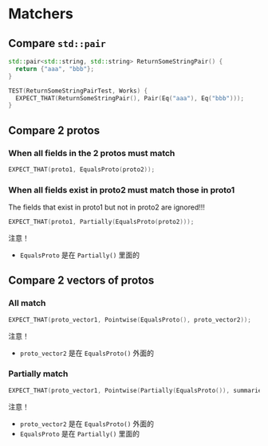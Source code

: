 # Matchers

## Compare `std::pair`
```cpp
std::pair<std::string, std::string> ReturnSomeStringPair() {
  return {"aaa", "bbb"};
}

TEST(ReturnSomeStringPairTest, Works) {
  EXPECT_THAT(ReturnSomeStringPair(), Pair(Eq("aaa"), Eq("bbb")));
}
```

## Compare 2 protos
### When all fields in the 2 protos must match
```cpp
EXPECT_THAT(proto1, EqualsProto(proto2));
```

### When all fields exist in proto2 must match those in proto1
The fields that exist in proto1 but not in proto2 are ignored!!!
```cpp
EXPECT_THAT(proto1, Partially(EqualsProto(proto2)));
```
注意！
* `EqualsProto` 是在 `Partially()` 里面的

## Compare 2 vectors of protos
### All match
```cpp
EXPECT_THAT(proto_vector1, Pointwise(EqualsProto(), proto_vector2));
```
注意！
* `proto_vector2` 是在 `EqualsProto()` 外面的

### Partially match
```cpp
EXPECT_THAT(proto_vector1, Pointwise(Partially(EqualsProto()), summaries));
```
注意！
* `proto_vector2` 是在 `EqualsProto()` 外面的
* `EqualsProto` 是在 `Partially()` 里面的
